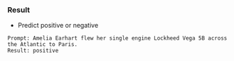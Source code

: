 ### Result
* Predict positive or negative

```
Prompt: Amelia Earhart flew her single engine Lockheed Vega 5B across the Atlantic to Paris.
Result: positive
```
